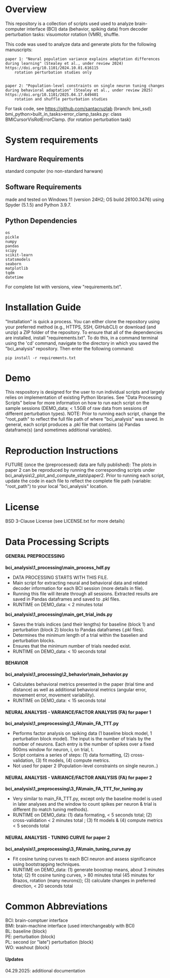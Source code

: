 # Overview

This repository is a collection of scripts used used to analyze brain-computer interface (BCI) data (behavior, spiking data) from decoder perturbation tasks: visuomotor rotation (VMR), shuffle.

This code was used to analyze data and generate plots for the following manuscripts:


	paper 1: "Neural population variance explains adaptation differences during learning" (Stealey et al., under review 2024) https://doi.org/10.1101/2024.10.01.616115
		rotation perturbation studies only


	paper 2: "Population-level constraints on single neuron tuning changes during behavioral adaptation" (Stealey et al., under review 2025) https://doi.org/10.1101/2025.04.17.649401
		rotation and shuffle perturbation studies



For task code, see https://github.com/santacruzlab  (branch: bmi_ssd) bmi_python>built_in_tasks>error_clamp_tasks.py: class BMICursorVisRotErrorClamp. (for rotation perturbation task)

# System requirements 
## Hardware Requirements
standard computer (no non-standard harware)
## Software Requirements 
made and tested on Windows 11 (version 24H2; OS build 26100.3476) using Spyder (5.1.5) and Python 3.9.7.

## Python Dependencies
	os
	pickle
	numpy
	pandas
	scipy
	scikit-learn
	statsmodels
	seaborn
	matplotlib
	tqdm
	datetime

For complete list with versions, view "requirements.txt".



# Installation Guide
 "Installation" is quick a process. You can either clone the repository using your preferred method (e.g., HTTPS, SSH, GitHubCLI) or download (and unzip) a ZIP folder of the repository.  To ensure that all of the dependencies are installed, install "requirements.txt".  To do this, in a command terminal using  the 'cd' command, navigate to the directory in which you saved the "bci_analysis" repository. Then enter the following command:

	pip install -r requirements.txt





# Demo
This respository is designed for the user to run individual scripts and largely relies on implementation of existing Python libraries. See "Data Processing Scripts" below for more information on how to run each script on the sample sessions (DEMO_data; < 1.5GB of raw data from sessions of different perturbation types). NOTE: Prior to running each script, change the "root_path" to reflect the full file path of where "bci_analysis" was saved.  In general, each script produces a .pkl file that contains (a) Pandas dataframe(s) (and sometimes additional variables). 



# Reproduction Instructions
FUTURE (once the (preprocessed) data are fully published): The plots in paper 2 can be reproduced by running the corresponding scripts under bci_analysis\2_plot_and_compute_stats\paper2. Prior to running each script, update the code in each file to reflect the complete file path (variable: "root_path") to your local "bci_analysis" location.

# License
BSD 3-Clause License (see LICENSE.txt for more details)



# Data Processing Scripts


#### GENERAL PREPROCESSING
**bci_analysis\1_processing\main_process_hdf.py**
- DATA PROCESSING STARTS WITH THIS FILE. 
- Main script for extracting neural and behavioral data and related decoder information for each BCI session (more details in file). 
- Running this file will iterate through all sessions. Extracted results are saved in Pandas dataframes and saved to .pkl files. 
- RUNTIME on DEMO_data: < 2 minutes total


**bci_analysis\1_processing\main_get_trial_inds.py**
- Saves the trials indices (and their lengths) for baseline (block 1) and perturbation (block 2) blocks to Pandas dataframes (.pkl files). 
- Determines the minimum length of a trial within the baselien and perturbation blocks.
- Ensures that the minimum number of trials needed exist.
- RUNTIME on DEMO_data: < 10 seconds total
	  


#### BEHAVIOR
**bci_analysis\1_processing\2_behavior\main_behavior.py**
- Calculates behavioral metrics presented in the paper (trial time and distance) as well as additional behavioral metrics (angular error, movement error, movement variability).
- RUNTIME on DEMO_data: < 15 seconds total


#### NEURAL ANALYSIS - VARIANCE/FACTOR ANALYSIS (FA) for paper 1
**bci_analysis\1_preprocessing\3_FA\main_FA_TTT.py**
- Performs factor analysis on spiking data (1 baseline block model, 1 perturbation block model). The input is the number of trials by the number of neurons. Each entry is the number of spikes over a fixed 900ms window for neuron, i, on trial, t.
- Script contains a series of steps: (1) data formatting, (2) cross-validation, (3) fit models, (4) compute metrics.  
- Not used for paper 2 (Population-level constraints on single neuron..)


#### NEURAL ANALYSIS - VARIANCE/FACTOR ANALYSIS (FA) for paper 2
**bci_analysis\1_preprocessing\3_FA\main_FA_TTT_for_tuning.py**
- Very similar to main_FA_TTT.py, except only the baseline model is used in later analyses and the window to count spikes per neuron & trial is different (to match tuning methods).
- RUNTIME on DEMO_data: (1) data formating, < 5 seconds total; (2) cross-validation < 2 minutes total ; (3) fit models & (4) compute metrics < 5 seconds total



#### NEURAL ANALYSIS - TUNING CURVE for paper 2
**bci_analysis\1_preprocessing\3_FA\main_tuning_curve.py**
- Fit cosine tuning curves to each BCI neuron and assess significance using bootstrapping techniques.
- RUNTIME on DEMO_data: (1) generate boostrap means, about 3 minutes total; (2) fit cosine tuning curves, > 80 minutes total (45 minutes for Brazos, rotation (many neurons)); (3) calculate changes in preferred direction, < 20 seconds total




# Common Abbreviations
BCI: brain-comptuer interface  
BMI: brain-machine interface (used interchangeably with BCI)  
BL: baseline (block)  
PE: perturbation (block)  
PL: second (or "late") perturbation (block)  
WO: washout (block)  



#### Updates
04.29.2025: additional documentation